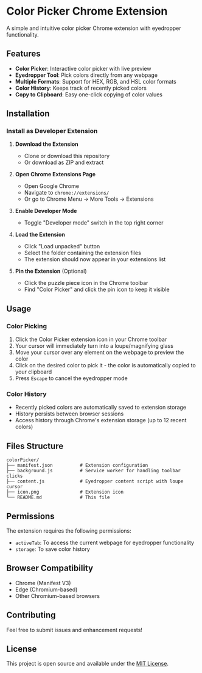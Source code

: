 # Color Picker Chrome Extension

A simple and intuitive color picker Chrome extension with eyedropper functionality.

## Features

- **Color Picker**: Interactive color picker with live preview
- **Eyedropper Tool**: Pick colors directly from any webpage
- **Multiple Formats**: Support for HEX, RGB, and HSL color formats
- **Color History**: Keeps track of recently picked colors
- **Copy to Clipboard**: Easy one-click copying of color values

## Installation

### Install as Developer Extension

1. **Download the Extension**
   - Clone or download this repository
   - Or download as ZIP and extract

2. **Open Chrome Extensions Page**
   - Open Google Chrome
   - Navigate to `chrome://extensions/`
   - Or go to Chrome Menu → More Tools → Extensions

3. **Enable Developer Mode**
   - Toggle "Developer mode" switch in the top right corner

4. **Load the Extension**
   - Click "Load unpacked" button
   - Select the folder containing the extension files
   - The extension should now appear in your extensions list

5. **Pin the Extension** (Optional)
   - Click the puzzle piece icon in the Chrome toolbar
   - Find "Color Picker" and click the pin icon to keep it visible

## Usage

### Color Picking
1. Click the Color Picker extension icon in your Chrome toolbar
2. Your cursor will immediately turn into a loupe/magnifying glass
3. Move your cursor over any element on the webpage to preview the color
4. Click on the desired color to pick it - the color is automatically copied to your clipboard
5. Press `Escape` to cancel the eyedropper mode

### Color History
- Recently picked colors are automatically saved to extension storage
- History persists between browser sessions
- Access history through Chrome's extension storage (up to 12 recent colors)

## Files Structure

```
colorPicker/
├── manifest.json          # Extension configuration
├── background.js          # Service worker for handling toolbar clicks
├── content.js             # Eyedropper content script with loupe cursor
├── icon.png               # Extension icon
└── README.md              # This file
```

## Permissions

The extension requires the following permissions:
- `activeTab`: To access the current webpage for eyedropper functionality
- `storage`: To save color history

## Browser Compatibility

- Chrome (Manifest V3)
- Edge (Chromium-based)
- Other Chromium-based browsers

## Contributing

Feel free to submit issues and enhancement requests!

## License

This project is open source and available under the [MIT License](LICENSE).